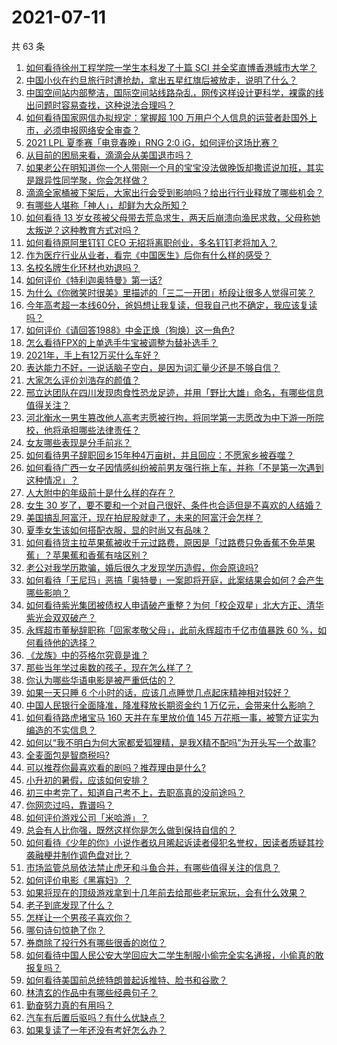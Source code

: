 # 2021-07-11

共 63 条

<!-- BEGIN -->
<!-- 最后更新时间 Sun Jul 11 2021 08:12:24 GMT+0800 (China Standard Time) -->

1. [如何看待徐州工程学院一学生本科发了十篇 SCI
   并全奖直博香港城市大学？](https://www.zhihu.com/question/470726101)
2. [中国小伙在约旦旅行时遭抢劫，拿出五星红旗后被放走，说明了什么？](https://www.zhihu.com/question/471187170)
3. [中国空间站内部整洁，国际空间站线路杂乱，网传这样设计更科学，裸露的线出问题时容易查找，这种说法合理吗？](https://www.zhihu.com/question/471342963)
4. [如何看待国家网信办拟规定：掌握超 100
   万用户个人信息的运营者赴国外上市，必须申报网络安全审查？](https://www.zhihu.com/question/471329744)
5. [2021 LPL 夏季赛「电竞春晚」RNG 2:0
   iG，如何评价这场比赛？](https://www.zhihu.com/question/471400409)
6. [从目前的困局来看，滴滴会从美国退市吗？](https://www.zhihu.com/question/470069077)
7. [如果老公在明知道你一个人带刚一个月的宝宝没法做晚饭却撒谎说加班，其实是跟异性同学聚，你会怎样做？](https://www.zhihu.com/question/470868422)
8. [滴滴全家桶被下架后，大家出行会受到影响吗？给出行行业释放了哪些机会？](https://www.zhihu.com/question/471243027)
9. [有哪些人堪称「神人」，却鲜为大众所知？](https://www.zhihu.com/question/39408533)
10. [如何看待 13
    岁女孩被父母带去荒岛求生，两天后崩溃向渔民求救，父母称她太叛逆？这种教育方式对吗？](https://www.zhihu.com/question/471233105)
11. [如何看待原阿里钉钉 CEO 无招将离职创业，多名钉钉老将加入？](https://www.zhihu.com/question/471179922)
12. [作为医疗行业从业者，看完《中国医生》后你有什么样的感受？](https://www.zhihu.com/question/470653790)
13. [名校名牌生化环材也劝退吗？](https://www.zhihu.com/question/401708377)
14. [如何评价《特利迦奥特曼》第一话?](https://www.zhihu.com/question/471283489)
15. [为什么《你微笑时很美》里描述的「三二一开团」桥段让很多人觉得可笑？](https://www.zhihu.com/question/469079924)
16. [今年高考超一本线60分，爸妈想让我复读，但我自己也不确定，我应该复读吗？](https://www.zhihu.com/question/470979430)
17. [如何评价《请回答1988》中金正焕（狗焕）这一角色?](https://www.zhihu.com/question/41217427)
18. [怎么看待FPX的上单选手牛宝被调整为替补选手？](https://www.zhihu.com/question/471058719)
19. [2021年，手上有12万买什么车好？](https://www.zhihu.com/question/453534204)
20. [表达能力不好，一说话脑子空白，是因为词汇量少还是不够自信？](https://www.zhihu.com/question/442551957)
21. [大家怎么评价刘浩存的颜值？](https://www.zhihu.com/question/415082238)
22. [邢立达团队在四川发现肉食性恐龙足迹，并用「野比大雄」命名，有哪些信息值得关注？](https://www.zhihu.com/question/470470078)
23. [河北衡水一男生篡改他人高考志愿被行拘，将同学第一志愿改为中下游一所院校，他将承担哪些法律责任？](https://www.zhihu.com/question/471217744)
24. [女友哪些表现是分手前兆？](https://www.zhihu.com/question/22048640)
25. [如何看待男子辞职回乡15年种4万亩树，并且回应：不愿家乡被吞噬？](https://www.zhihu.com/question/471104371)
26. [如何看待广西一女子因情感纠纷被前男友强行拖上车，并称「不是第一次遇到这种情况」？](https://www.zhihu.com/question/471250926)
27. [人大附中的年级前十是什么样的存在？](https://www.zhihu.com/question/322801940)
28. [女生 30
    岁了，要不要和一个对自己很好、条件也合适但是不喜欢的人结婚？](https://www.zhihu.com/question/463821091)
29. [美国搞乱阿富汗，现在拍屁股就走了，未来的阿富汗会怎样？](https://www.zhihu.com/question/470254637)
30. [夏季女生该如何搭配衣服，显的时尚又有品味？](https://www.zhihu.com/question/23828047)
31. [如何看待货主拉苹果蕉被收千元过路费，原因是「过路费只免香蕉不免苹果蕉」？苹果蕉和香蕉有啥区别？](https://www.zhihu.com/question/471137088)
32. [老公对我学历欺骗，婚后很久才发现学历造假，你会原谅吗?](https://www.zhihu.com/question/347657075)
33. [如何看待「王尼玛」恶搞「奥特曼」一案即将开庭，此案结果会如何？会产生哪些影响？](https://www.zhihu.com/question/471109088)
34. [如何看待紫光集团被债权人申请破产重整？为何「校企双星」北大方正、清华紫光会双双破产？](https://www.zhihu.com/question/471196965)
35. [永辉超市董秘辞职称「回家孝敬父母」，此前永辉超市千亿市值暴跌 60
    %，如何看待他的选择？](https://www.zhihu.com/question/470636516)
36. [《龙族》中的芬格尔究竟是谁？](https://www.zhihu.com/question/376618363)
37. [那些当年学过奥数的孩子，现在怎么样了？](https://www.zhihu.com/question/370029426)
38. [你认为哪些华语电影是被严重低估的？](https://www.zhihu.com/question/20826845)
39. [如果一天只睡 6 个小时的话，应该几点睡觉几点起床精神相对较好？](https://www.zhihu.com/question/311297911)
40. [中国人民银行全面降准，降准释放长期资金约 1
    万亿元，会带来什么影响？](https://www.zhihu.com/question/471181275)
41. [如何看待路虎堵宝马 160 天并在车里放价值 145
    万花瓶一事，被警方证实为编造的不实信息？](https://www.zhihu.com/question/471180914)
42. [如何以“我不明白为何大家都爱狐狸精，是我X精不配吗”为开头写一个故事?](https://www.zhihu.com/question/443816329)
43. [全麦面包是智商税吗?](https://www.zhihu.com/question/416804902)
44. [可以推荐你最喜欢看的剧吗？推荐理由是什么?](https://www.zhihu.com/question/464331236)
45. [小升初的暑假，应该如何安排？](https://www.zhihu.com/question/327830878)
46. [初三中考完了，知道自己考不上，去职高真的没前途吗？](https://www.zhihu.com/question/466996886)
47. [你网恋过吗，靠谱吗？](https://www.zhihu.com/question/421752142)
48. [如何评价游戏公司「米哈游」？](https://www.zhihu.com/question/340486479)
49. [总会有人比你强，既然这样你是怎么做到保持自信的？](https://www.zhihu.com/question/471063677)
50. [如何看待《少年的你》小说作者玖月晞起诉读者侵犯名誉权，因读者质疑其抄袭融梗并制作调色盘对比？](https://www.zhihu.com/question/471263769)
51. [市场监管总局依法禁止虎牙和斗鱼合并，有哪些值得关注的信息？](https://www.zhihu.com/question/471300814)
52. [如何评价电影《黑寡妇》？](https://www.zhihu.com/question/276793168)
53. [如果将现在的顶级游戏拿到十几年前去给那些老玩家玩，会有什么效果？](https://www.zhihu.com/question/35597444)
54. [老子到底发现了什么？](https://www.zhihu.com/question/313095458)
55. [怎样让一个男孩子喜欢你？](https://www.zhihu.com/question/22305818)
56. [哪句诗句惊艳了你？](https://www.zhihu.com/question/460710906)
57. [券商除了投行外有哪些很香的岗位？](https://www.zhihu.com/question/468335924)
58. [如何看待中国人民公安大学回应大二学生制服小偷完全实名通报，小偷真的敢报复吗？](https://www.zhihu.com/question/470651207)
59. [如何看待美国前总统特朗普起诉推特、脸书和谷歌？](https://www.zhihu.com/question/470829116)
60. [林清玄的作品中有哪些经典句子？](https://www.zhihu.com/question/382660986)
61. [勤奋努力真的有用吗？](https://www.zhihu.com/question/464060264)
62. [汽车有后置后驱吗？有什么优缺点？](https://www.zhihu.com/question/451373523)
63. [如果复读了一年还没有考好怎么办？](https://www.zhihu.com/question/467981639)

<!-- END -->
